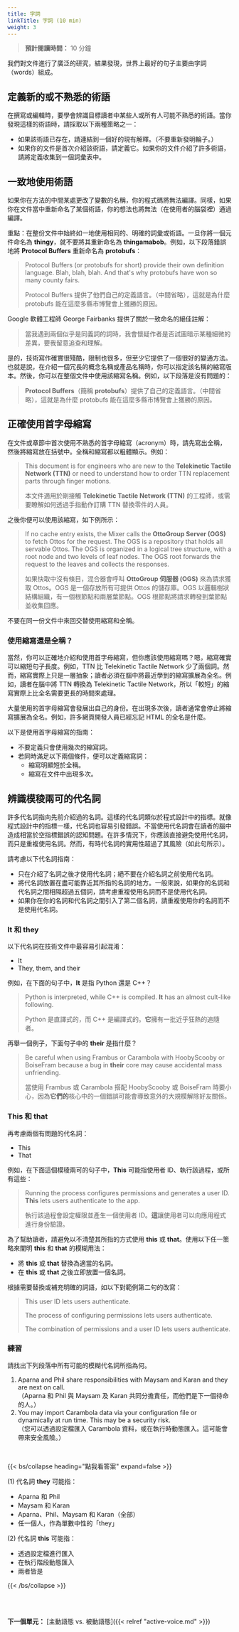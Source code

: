 ```yaml
---
title: 字詞
linkTitle: 字詞 (10 min)
weight: 3
---
```


> **預計閱讀時間：** 10 分鐘

我們對文件進行了廣泛的研究，結果發現，世界上最好的句子主要由字詞（words）組成。

## 定義新的或不熟悉的術語

在撰寫或編輯時，要學會辨識目標讀者中某些人或所有人可能不熟悉的術語。當你發現這樣的術語時，請採取以下兩種策略之一：

* 如果該術語已存在，請連結到一個好的現有解釋。（不要重新發明輪子。）
* 如果你的文件是首次介紹該術語，請定義它。如果你的文件介紹了許多術語，請將定義收集到一個詞彙表中。

## 一致地使用術語

如果你在方法的中間某處更改了變數的名稱，你的程式碼將無法編譯。同樣，如果你在文件當中重新命名了某個術語，你的想法也將無法（在使用者的腦袋裡）通過編譯。

重點：在整份文件中始終如一地使用相同的、明確的詞彙或術語。一旦你將一個元件命名為 **thingy**，就不要將其重新命名為 **thingamabob**。例如，以下段落錯誤地將 **Protocol Buffers** 重新命名為 **protobufs**：

> Protocol Buffers (or protobufs for short) provide their own definition language. Blah, blah, blah. And that's why protobufs have won so many county fairs.
>
> Protocol Buffers 提供了他們自己的定義語言。（中間省略），這就是為什麼 protobufs 能在這麼多縣市博覽會上獲勝的原因。

Google 軟體工程師 George Fairbanks 提供了關於一致命名的絕佳註解：

> 當我遇到兩個似乎是同義詞的詞時，我會懷疑作者是否試圖暗示某種細微的差異，要我留意追查和理解。

是的，技術寫作確實很殘酷，限制也很多，但至少它提供了一個很好的變通方法。也就是說，在介紹一個冗長的概念名稱或產品名稱時，你可以指定該名稱的縮寫版本。然後，你可以在整個文件中使用該縮寫名稱。例如，以下段落是沒有問題的：

> **Protocol Buffers**（簡稱 **protobufs**）提供了自己的定義語言。（中間省略），這就是為什麼 protobufs 能在這麼多縣市博覽會上獲勝的原因。

## 正確使用首字母縮寫

在文件或章節中首次使用不熟悉的首字母縮寫（acronym）時，請先寫出全稱，然後將縮寫放在括號中。全稱和縮寫都以粗體顯示。例如：

> This document is for engineers who are new to the **Telekinetic Tactile Network (TTN)** or need to understand how to order TTN replacement parts through finger motions.
>
> 本文件適用於剛接觸 **Telekinetic Tactile Network (TTN)** 的工程師，或需要瞭解如何透過手指動作訂購 TTN 替換零件的人員。

之後你便可以使用該縮寫，如下例所示：

> If no cache entry exists, the Mixer calls the **OttoGroup Server (OGS)** to fetch Ottos for the request. The OGS is a repository that holds all servable Ottos. The OGS is organized in a logical tree structure, with a root node and two levels of leaf nodes. The OGS root forwards the request to the leaves and collects the responses.
>
> 如果快取中沒有條目，混合器會呼叫 **OttoGroup 伺服器 (OGS)** 來為請求獲取 Ottos。OGS 是一個存放所有可提供 Ottos 的儲存庫。OGS 以邏輯樹狀結構組織，有一個根節點和兩層葉節點。OGS 根節點將請求轉發到葉節點並收集回應。

不要在同一份文件中來回交替使用縮寫和全稱。

### 使用縮寫還是全稱？

當然，你可以正確地介紹和使用首字母縮寫，但你應該使用縮寫嗎？嗯，縮寫確實可以縮短句子長度。例如，TTN 比 Telekinetic Tactile Network 少了兩個詞。然而，縮寫實際上只是一層抽象；讀者必須在腦中將最近學到的縮寫擴展為全名。例如，讀者在腦中將 TTN 轉換為 Telekinetic Tactile Network，所以「較短」的縮寫實際上比全名需要更長的時間來處理。

大量使用的首字母縮寫會發展出自己的身份。在出現多次後，讀者通常會停止將縮寫擴展為全名。例如，許多網頁開發人員已經忘記 HTML 的全名是什麼。

以下是使用首字母縮寫的指南：

* 不要定義只會使用幾次的縮寫詞。
* 若同時滿足以下兩個條件，便可以定義縮寫詞：
  * 縮寫明顯短於全稱。
  * 縮寫在文件中出現多次。

## 辨識模稜兩可的代名詞

許多代名詞指向先前介紹過的名詞。這樣的代名詞類似於程式設計中的指標。就像程式設計中的指標一樣，代名詞也容易引發錯誤。不當使用代名詞會在讀者的腦中造成相當於空指標錯誤的認知問題。在許多情況下，你應該直接避免使用代名詞，而只是重複使用名詞。然而，有時代名詞的實用性超過了其風險（如此句所示）。

請考慮以下代名詞指南：

* 只在介紹了名詞之後才使用代名詞；絕不要在介紹名詞之前使用代名詞。
* 將代名詞放置在盡可能靠近其所指的名詞的地方。一般來說，如果你的名詞和代名詞之間相隔超過五個詞，請考慮重複使用名詞而不是使用代名詞。
* 如果你在你的名詞和代名詞之間引入了第二個名詞，請重複使用你的名詞而不是使用代名詞。

### It 和 they

以下代名詞在技術文件中最容易引起混淆：

* It
* They, them, and their

例如，在下面的句子中，**It** 是指 Python 還是 C++？

> Python is interpreted, while C++ is compiled. **It** has an almost cult-like following.
>
> Python 是直譯式的，而 C++ 是編譯式的。**它**擁有一批近乎狂熱的追隨者。

再舉一個例子，下面句子中的 **their** 是指什麼？

> Be careful when using Frambus or Carambola with HoobyScooby or BoiseFram because a bug in **their** core may cause accidental mass unfriending.
>
> 當使用 Frambus 或 Carambola 搭配 HoobyScooby 或 BoiseFram 時要小心，因為**它們的**核心中的一個錯誤可能會導致意外的大規模解除好友關係。

### This 和 that

再考慮兩個有問題的代名詞：

* This
* That

例如，在下面這個模稜兩可的句子中，**This** 可能指使用者 ID、執行該過程，或所有這些：

> Running the process configures permissions and generates a user ID. **This** lets users authenticate to the app.
>
> 執行該過程會設定權限並產生一個使用者 ID。**這**讓使用者可以向應用程式進行身份驗證。

為了幫助讀者，請避免以不清楚其所指的方式使用 **this** 或 **that**。使用以下任一策略來闡明 **this** 和 **that** 的模糊用法：

* 將 **this** 或 **that** 替換為適當的名詞。
* 在 **this** 或 **that** 之後立即放置一個名詞。

根據需要替換或補充明確的詞語，如以下對範例第二句的改寫：

> This user ID lets users authenticate.
>
> The process of configuring permissions lets users authenticate.
>
> The combination of permissions and a user ID lets users authenticate.

### 練習

請找出下列段落中所有可能的模糊代名詞所指為何。

1. Aparna and Phil share responsibilities with Maysam and Karan and they are next on call.<br/>
  （Aparna 和 Phil 與 Maysam 及 Karan 共同分擔責任，而他們是下一個待命的人。）
2. You may import Carambola data via your configuration file or dynamically at run time. This may be a security risk. <br/>
  （您可以透過設定檔匯入 Carambola 資料，或在執行時動態匯入。這可能會帶來安全風險。）

<br>

{{< bs/collapse heading="點我看答案" expand=false >}}

(1) 代名詞 **they** 可能指：

* Aparna 和 Phil
* Maysam 和 Karan
* Aparna、Phil、Maysam 和 Karan（全部）
* 任一個人，作為單數中性的「they」 <br>

(2) 代名詞 **this** 可能指：

* 透過設定檔進行匯入
* 在執行階段動態匯入
* 兩者皆是

{{< /bs/collapse >}}

<br/><br/>

**下一個單元：** [主動語態 vs. 被動語態]({{< relref "active-voice.md" >}})
